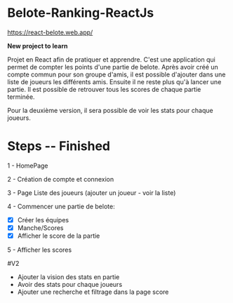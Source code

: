 # Belote-Ranking-ReactJs

https://react-belote.web.app/

**New project to learn**

Projet en React afin de pratiquer et apprendre.
C'est une application qui permet de compter les points d'une partie de belote.
Après avoir créé un compte commun pour son groupe d'amis, il est possible d'ajouter dans une liste de joueurs les différents amis.
Ensuite il ne reste plus qu'à lancer une partie.
Il est possible de retrouver tous les scores de chaque partie terminée.

Pour la deuxième version, il sera possible de voir les stats pour chaque joueurs.


# Steps -- Finished

1 - HomePage

2 - Création de compte et connexion

3 - Page Liste des joueurs (ajouter un joueur - voir la liste)

4 - Commencer une partie de belote: 
- [x] Créer les équipes
- [x] Manche/Scores
- [x] Afficher le score de la partie

5 - Afficher les scores

#V2

- Ajouter la vision des stats en partie
- Avoir des stats pour chaque joueurs
- Ajouter une recherche et filtrage dans la page score

